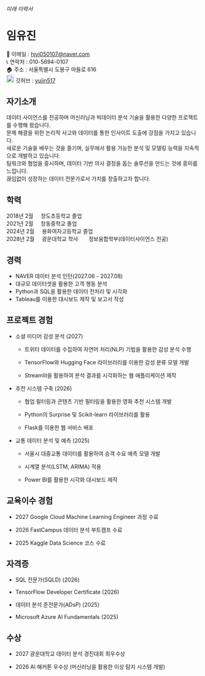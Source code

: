 ###### 미래 이력서
# 임유진
📧 이메일 : hjyj050107@naver.com  
📞 연락처 : 010-5694-0107  
🏠 주소 : 서울특별시 도봉구 마들로 616  
<img src="https://cdn-icons-png.flaticon.com/512/25/25231.png" width="20px"> 깃허브 : [yujin517](https://github.com/yujin517)

## 자기소개
데이터 사이언스를 전공하며 머신러닝과 빅데이터 분석 기술을 활용한 다양한 프로젝트를 수행해 왔습니다.  
문제 해결을 위한 논리적 사고와 데이터를 통한 인사이트 도출에 강점을 가지고 있습니다.  
새로운 기술을 배우는 것을 즐기며, 실무에서 활용 가능한 분석 및 모델링 능력을 지속적으로 개발하고 있습니다.  
팀워크와 협업을 중시하며, 데이터 기반 의사 결정을 돕는 솔루션을 만드는 것에 흥미를 느낍니다.  
끊임없이 성장하는 데이터 전문가로서 가치를 창출하고자 합니다.

## 학력
2018년 2월 &nbsp;&nbsp;&nbsp;&nbsp;창도초등학교 졸업  
2021년 2월 &nbsp;&nbsp;&nbsp;&nbsp;창동중학교 졸업  
2024년 2월 &nbsp;&nbsp;&nbsp;&nbsp;용화여자고등학교 졸업  
2028년 2월 &nbsp;&nbsp;&nbsp;&nbsp;광운대학교 학사 &nbsp;&nbsp;&nbsp;&nbsp;&nbsp;&nbsp;정보융합학부(데이터사이언스 전공)

## 경력
- NAVER 데이터 분석 인턴(2027.06 - 2027.08)
- 대규모 데이터셋을 활용한 고객 행동 분석
- Python과 SQL을 활용한 데이터 전처리 및 시각화
- Tableau를 이용한 대시보드 제작 및 보고서 작성
## 프로젝트 경험
- 소셜 미디어 감성 분석 (2027)

  - 트위터 데이터를 수집하여 자연어 처리(NLP) 기법을 활용한 감성 분석 수행

  - TensorFlow와 Hugging Face 라이브러리를 이용한 감성 분류 모델 개발

  - Streamlit을 활용하여 분석 결과를 시각화하는 웹 애플리케이션 제작

- 추천 시스템 구축 (2026)

  - 협업 필터링과 콘텐츠 기반 필터링을 활용한 영화 추천 시스템 개발

  - Python의 Surprise 및 Scikit-learn 라이브러리를 활용

  - Flask를 이용한 웹 서비스 배포

- 교통 데이터 분석 및 예측 (2025)

  - 서울시 대중교통 데이터를 활용하여 승객 수요 예측 모델 개발

  - 시계열 분석(LSTM, ARIMA) 적용

  - Power BI를 활용한 시각화 대시보드 제작


## 교육이수 경험
- 2027 Google Cloud Machine Learning Engineer 과정 수료

- 2026 FastCampus 데이터 분석 부트캠프 수료

- 2025 Kaggle Data Science 코스 수료
## 자격증
- SQL 전문가(SQLD) (2026)

- TensorFlow Developer Certificate (2026)

- 데이터 분석 준전문가(ADsP) (2025)

- Microsoft Azure AI Fundamentals (2025)
## 수상
- 2027 광운대학교 데이터 분석 경진대회 최우수상

- 2026 AI 해커톤 우수상 (머신러닝을 활용한 이상 탐지 시스템 개발)